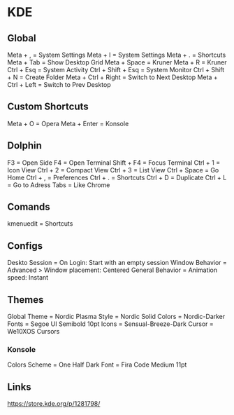 # KDE

## Global

Meta + , = System Settings
Meta + I = System Settings
Meta + . = Shortcuts
Meta + Tab = Show Desktop Grid
Meta + Space = Kruner
Meta + R = Kruner
Ctrl + Esq = System Activity
Ctrl + Shift + Esq = System Monitor
Ctrl + Shift + N = Create Folder
Meta + Ctrl + Right = Switch to Next Desktop
Meta + Ctrl + Left = Switch to Prev Desktop

## Custom Shortcuts

Meta + O = Opera
Meta + Enter = Konsole

## Dolphin

F3 = Open Side
F4 = Open Terminal
Shift + F4 = Focus Terminal
Ctrl + 1 = Icon View
Ctrl + 2 = Compact View
Ctrl + 3 = List View
Ctrl + Space = Go Home
Ctrl + , = Preferences
Ctrl + . = Shortcuts
Ctrl + D = Duplicate
Ctrl + L = Go to Adress
Tabs = Like Chrome

## Comands

kmenuedit = Shortcuts

## Configs

Deskto Session = On Login: Start with an empty session
Window Behavior = Advanced > Window placement: Centered
General Behavior = Animation speed: Instant

## Themes

Global Theme = Nordic
Plasma Style = Nordic Solid
Colors = Nordic-Darker
Fonts = Segoe UI Semibold 10pt
Icons = Sensual-Breeze-Dark
Cursor = We10XOS Cursors

### Konsole

Colors Scheme = One Half Dark
Font = Fira Code Medium 11pt

## Links
https://store.kde.org/p/1281798/
